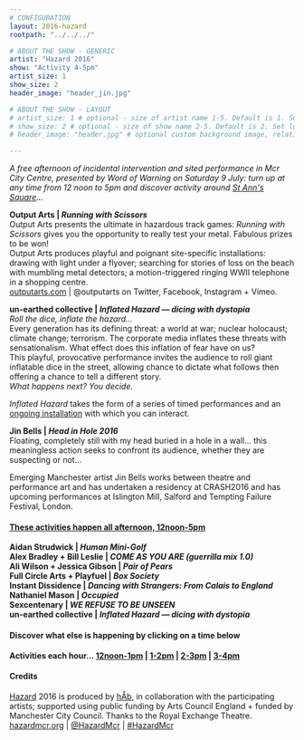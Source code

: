 ```yaml
---
# CONFIGURATION
layout: 2016-hazard
rootpath: "../../../"

# ABOUT THE SHOW - GENERIC
artist: "Hazard 2016"
show: "Activity 4-5pm"
artist_size: 1
show_size: 2
header_image: "header_jin.jpg"

# ABOUT THE SHOW - LAYOUT
# artist_size: 1 # optional - size of artist name 1-5. Default is 1. Set longer names to lower values
# show_size: 2 # optional - size of show name 2-5. Default is 2. Set longer names to lower values
# header_image: "header.jpg" # optional custom background image, relative to current page

---
```

*A free afternoon of incidental intervention and sited performance in Mcr City Centre, presented by Word of Warning on Saturday 9 July: turn up at any time from 12 noon to 5pm and discover activity around <a href="http://www.google.com/maps/d/embed?mid=zUP9hOfLluWs.kfWwdpVK74IU" target="_blank">St Ann's Square</a>…*            
           
**Output Arts | *Running with Scissors***         
Output Arts presents the ultimate in hazardous track games: *Running with Scissors* gives you the opportunity to really test your metal. Fabulous prizes to be won!          
Output Arts produces playful and poignant site-specific installations: drawing with light under a flyover; searching for stories of loss on the beach with mumbling metal detectors; a motion-triggered ringing WWII telephone in a shopping centre.         
<a href="http://www.outputarts.com/" target="_blank">outputarts.com</a> | @outputarts on Twitter, Facebook, Instagram + Vimeo.        
         
**un-earthed collective | *Inflated Hazard — dicing with dystopia***         
*Roll the dice, inflate the hazard…*         
Every generation has its defining threat: a world at war; nuclear holocaust; climate change; terrorism. The corporate media inflates these threats with sensationalism. What effect does this inflation of fear have on us?         
This playful, provocative performance invites the audience to roll giant inflatable dice in the street, allowing chance to dictate what follows then offering a chance to tell a different story.        
*What happens next? You decide.*          
         
*Inflated Hazard* takes the form of a series of timed performances and an [ongoing installation](/current/2016-hazard/ongoing) with which you can interact.         
         
**Jin Bells | *Head in Hole 2016***         
Floating, completely still with my head buried in a hole in a wall… this meaningless action seeks to confront its audience, whether they are suspecting or not…        
         
Emerging Manchester artist Jin Bells works between theatre and performance art and has undertaken a residency at CRASH2016 and has upcoming performances at Islington Mill, Salford and Tempting Failure Festival, London.           
         
#### [These activities happen all afternoon, 12noon-5pm](/current/2016-hazard/ongoing)             
**Aidan Strudwick | *Human Mini-Golf***           
**Alex Bradley + Bill Leslie | *COME AS YOU ARE (guerrilla mix 1.0)***          
**Ali Wilson + Jessica Gibson | *Pair of Pears***              
**Full Circle Arts + Playfuel | *Box Society***        
**Instant Dissidence | *Dancing with Strangers: From Calais to England***          
**Nathaniel Mason | *Occupied***          
**Sexcentenary | *WE REFUSE TO BE UNSEEN***     
**un-earthed collective | *Inflated Hazard — dicing with dystopia***     
         
#### Discover what else is happening by clicking on a time below
**Activities each hour… [12noon-1pm](/current/2016-hazard/12-1) | [1-2pm](/current/2016-hazard/1-2) | [2-3pm](/current/2016-hazard/2-3) | [3-4pm](/current/2016-hazard/3-4)**            
         
#### Credits        
[Hazard](/hab/hazard) 2016 is produced by [hÅb](/hab), in collaboration with the participating artists; supported using public funding by Arts Council England + funded by Manchester City Council. Thanks to the Royal Exchange Theatre.          
<a href="http://hazardmcr.org" target="_blank">hazardmcr.org</a> | <a href="http://twitter.com/HazardMcr" target="_blank">@HazardMcr</a> | <a href="http://twitter.com/hashtag/HazardMcr" target="_blank">#HazardMcr</a>
